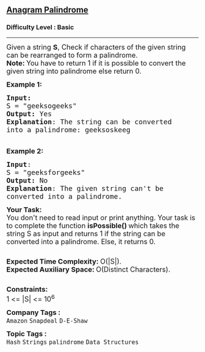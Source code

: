 <h2><a href="https://practice.geeksforgeeks.org/problems/anagram-palindrome4720/1?page=1&difficulty[]=-1&category[]=Strings&sortBy=submissions">Anagram Palindrome</a></h2><h3>Difficulty Level : Basic</h3><hr><div class="problems_problem_content__Xm_eO"><p><span style="font-size:18px">Given a string <strong>S</strong>, Check if characters of the given string can be rearranged to form a palindrome.<br>
<strong>Note: </strong>You have to return 1 if it is possible to convert the given string into palindrome else return 0.&nbsp;</span></p>

<p><span style="font-size:18px"><strong>Example 1:</strong></span></p>

<pre><span style="font-size:18px"><strong>Input:</strong>
S = "geeksogeeks"
<strong>Output:</strong> Yes
<strong>Explanation</strong>: The string can be converted
into a palindrome: geeksoskeeg

</span></pre>

<p><span style="font-size:18px"><strong>Example 2:</strong></span></p>

<pre><span style="font-size:18px"><strong>Input</strong>: 
S = "geeksforgeeks"
<strong>Output:</strong> No
<strong>Explanation</strong>: The given string can't be
converted into a palindrome.</span>
</pre>

<p><span style="font-size:18px"><strong>Your Task:</strong><br>
You don't need to read input or print anything. Your task is to complete the function&nbsp;<strong>isPossible()&nbsp;</strong>which takes the string S as input and returns 1 if the string can be converted into a palindrome. Else, it returns 0.</span></p>

<p><br>
<span style="font-size:18px"><strong>Expected Time Complexity:&nbsp;</strong>O(|S|).<br>
<strong>Expected Auxiliary Space:&nbsp;</strong>O(Distinct Characters).</span></p>

<p><br>
<span style="font-size:18px"><strong>Constraints:</strong><br>
1 &lt;= |S| &lt;= 10<sup>6</sup></span></p>
</div><p><span style=font-size:18px><strong>Company Tags : </strong><br><code>Amazon</code>&nbsp;<code>Snapdeal</code>&nbsp;<code>D-E-Shaw</code>&nbsp;<br><p><span style=font-size:18px><strong>Topic Tags : </strong><br><code>Hash</code>&nbsp;<code>Strings</code>&nbsp;<code>palindrome</code>&nbsp;<code>Data Structures</code>&nbsp;